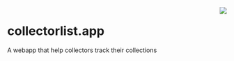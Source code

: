<img src="doc/icon.png" align="right" />

# collectorlist.app

A webapp that help collectors track their collections

